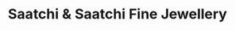 ---
title: "Saatchi & Saatchi Fine Jewellery"
url: /vancouver/saatchi-and-saatchi-fine-jewellery/
shop: jewelry
---